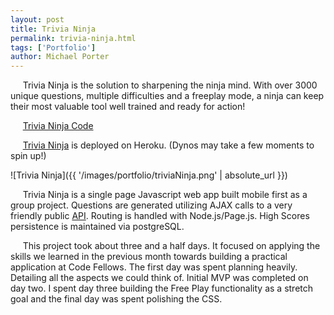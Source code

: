 ```yaml
---
layout: post
title: Trivia Ninja
permalink: trivia-ninja.html
tags: ['Portfolio']
author: Michael Porter
---
```


&nbsp;&nbsp;&nbsp;&nbsp;&nbsp;Trivia Ninja is the solution to sharpening the ninja mind. With over 3000 unique questions, multiple difficulties and a freeplay mode, a ninja can keep their most valuable tool well trained and ready for action!

&nbsp;&nbsp;&nbsp;&nbsp;&nbsp;[Trivia Ninja Code](https://github.com/portermichael/Trivia-Ninja-Group-Project)

&nbsp;&nbsp;&nbsp;&nbsp;&nbsp;[Trivia Ninja](https://trivia-ninja.herokuapp.com/) is deployed on Heroku. (Dynos may take a few moments to spin up!)

![Trivia Ninja]({{ '/images/portfolio/triviaNinja.png' | absolute_url }})

<!-- more -->

&nbsp;&nbsp;&nbsp;&nbsp;&nbsp;Trivia Ninja is a single page Javascript web app built mobile first as a group project. Questions are generated utilizing AJAX calls to a very friendly public [API](https://opentdb.com/api_config.php). Routing is handled with Node.js/Page.js. High Scores persistence is maintained via postgreSQL.

&nbsp;&nbsp;&nbsp;&nbsp;&nbsp;This project took about three and a half days. It focused on applying the skills we learned in the previous month towards building a practical application at Code Fellows. The first day was spent planning heavily. Detailing all the aspects we could think of. Initial MVP was completed on day two. I spent day three building the Free Play functionality as a stretch goal and the final day was spent polishing the CSS.
